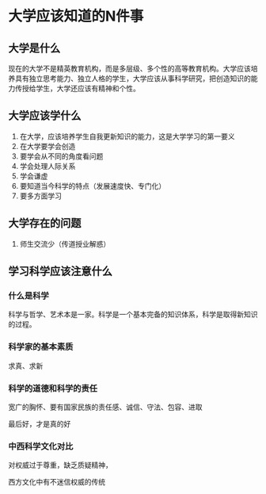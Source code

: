# 大学应该知道的N件事

## 大学是什么

现在的大学不是精英教育机构，而是多层级、多个性的高等教育机构。大学应该培养具有独立思考能力、独立人格的学生，大学应该从事科学研究，把创造知识的能力传授给学生，大学还应该有精神和个性。

## 大学应该学什么

1. 在大学，应该培养学生自我更新知识的能力，这是大学学习的第一要义
1. 在大学要学会创造
1. 要学会从不同的角度看问题
1. 学会处理人际关系
1. 学会谦虚
1. 要知道当今科学的特点（发展速度快、专门化）
1. 要多方面学习

## 大学存在的问题

1. 师生交流少（传道授业解惑）

## 学习科学应该注意什么

### 什么是科学

科学与哲学、艺术本是一家。科学是一个基本完备的知识体系，科学是取得新知识的过程。

### 科学家的基本素质

求真、求新

### 科学的道德和科学的责任

宽广的胸怀、要有国家民族的责任感、诚信、守法、包容、进取

最后好，才是真的好

### 中西科学文化对比

对权威过于尊重，缺乏质疑精神，

西方文化中有不迷信权威的传统

